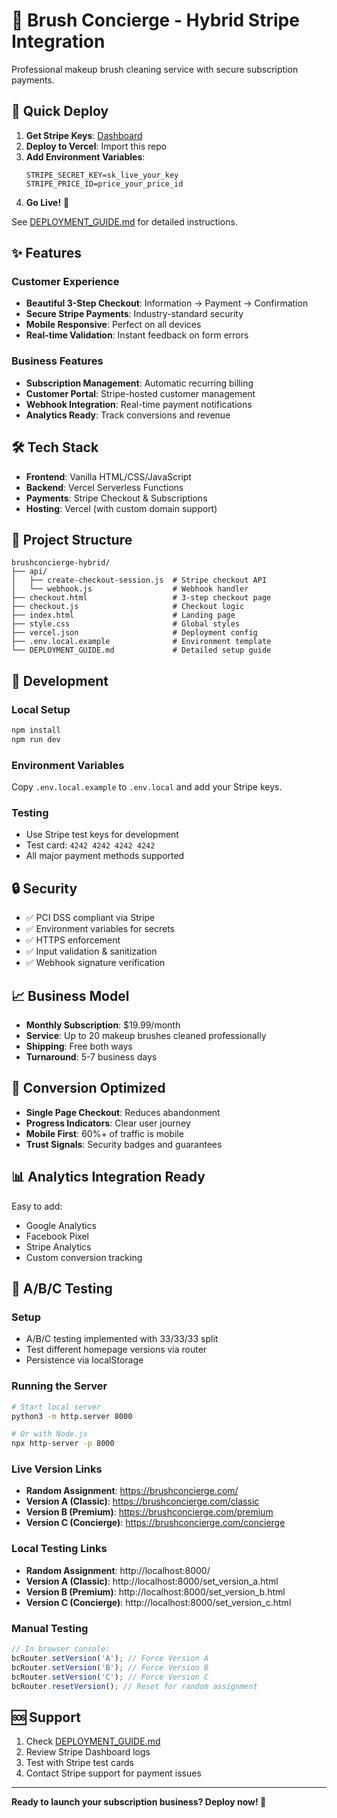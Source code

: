 # 🎨 Brush Concierge - Hybrid Stripe Integration

Professional makeup brush cleaning service with secure subscription payments.

## 🚀 Quick Deploy

1. **Get Stripe Keys**: [Dashboard](https://dashboard.stripe.com/apikeys)
2. **Deploy to Vercel**: Import this repo
3. **Add Environment Variables**:
   ```
   STRIPE_SECRET_KEY=sk_live_your_key
   STRIPE_PRICE_ID=price_your_price_id
   ```
4. **Go Live!** 🎉

See [DEPLOYMENT_GUIDE.md](./DEPLOYMENT_GUIDE.md) for detailed instructions.

## ✨ Features

### Customer Experience
- **Beautiful 3-Step Checkout**: Information → Payment → Confirmation
- **Secure Stripe Payments**: Industry-standard security
- **Mobile Responsive**: Perfect on all devices
- **Real-time Validation**: Instant feedback on form errors

### Business Features
- **Subscription Management**: Automatic recurring billing
- **Customer Portal**: Stripe-hosted customer management
- **Webhook Integration**: Real-time payment notifications
- **Analytics Ready**: Track conversions and revenue

## 🛠 Tech Stack

- **Frontend**: Vanilla HTML/CSS/JavaScript
- **Backend**: Vercel Serverless Functions
- **Payments**: Stripe Checkout & Subscriptions
- **Hosting**: Vercel (with custom domain support)

## 📁 Project Structure

```
brushconcierge-hybrid/
├── api/
│   ├── create-checkout-session.js  # Stripe checkout API
│   └── webhook.js                  # Webhook handler
├── checkout.html                   # 3-step checkout page
├── checkout.js                     # Checkout logic
├── index.html                      # Landing page
├── style.css                       # Global styles
├── vercel.json                     # Deployment config
├── .env.local.example              # Environment template
└── DEPLOYMENT_GUIDE.md             # Detailed setup guide
```

## 🔧 Development

### Local Setup
```bash
npm install
npm run dev
```

### Environment Variables
Copy `.env.local.example` to `.env.local` and add your Stripe keys.

### Testing
- Use Stripe test keys for development
- Test card: `4242 4242 4242 4242`
- All major payment methods supported

## 🔒 Security

- ✅ PCI DSS compliant via Stripe
- ✅ Environment variables for secrets
- ✅ HTTPS enforcement
- ✅ Input validation & sanitization
- ✅ Webhook signature verification

## 📈 Business Model

- **Monthly Subscription**: $19.99/month
- **Service**: Up to 20 makeup brushes cleaned professionally
- **Shipping**: Free both ways
- **Turnaround**: 5-7 business days

## 🎯 Conversion Optimized

- **Single Page Checkout**: Reduces abandonment
- **Progress Indicators**: Clear user journey
- **Mobile First**: 60%+ of traffic is mobile
- **Trust Signals**: Security badges and guarantees

## 📊 Analytics Integration Ready

Easy to add:
- Google Analytics
- Facebook Pixel
- Stripe Analytics
- Custom conversion tracking

## 🧪 A/B/C Testing

### Setup
- A/B/C testing implemented with 33/33/33 split
- Test different homepage versions via router
- Persistence via localStorage

### Running the Server
```bash
# Start local server
python3 -m http.server 8000

# Or with Node.js
npx http-server -p 8000
```

### Live Version Links
- **Random Assignment**: https://brushconcierge.com/
- **Version A (Classic)**: https://brushconcierge.com/classic
- **Version B (Premium)**: https://brushconcierge.com/premium
- **Version C (Concierge)**: https://brushconcierge.com/concierge

### Local Testing Links
- **Random Assignment**: http://localhost:8000/
- **Version A (Classic)**: http://localhost:8000/set_version_a.html
- **Version B (Premium)**: http://localhost:8000/set_version_b.html
- **Version C (Concierge)**: http://localhost:8000/set_version_c.html

### Manual Testing
```javascript
// In browser console:
bcRouter.setVersion('A'); // Force Version A
bcRouter.setVersion('B'); // Force Version B
bcRouter.setVersion('C'); // Force Version C
bcRouter.resetVersion(); // Reset for random assignment
```

## 🆘 Support

1. Check [DEPLOYMENT_GUIDE.md](./DEPLOYMENT_GUIDE.md)
2. Review Stripe Dashboard logs
3. Test with Stripe test cards
4. Contact Stripe support for payment issues

---

**Ready to launch your subscription business? Deploy now! 🚀**
